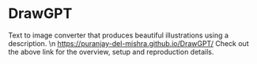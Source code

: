 # DrawGPT
Text to image converter that produces beautiful illustrations using a description. \n
https://puranjay-del-mishra.github.io/DrawGPT/
Check out the above link for the overview, setup and reproduction details.
